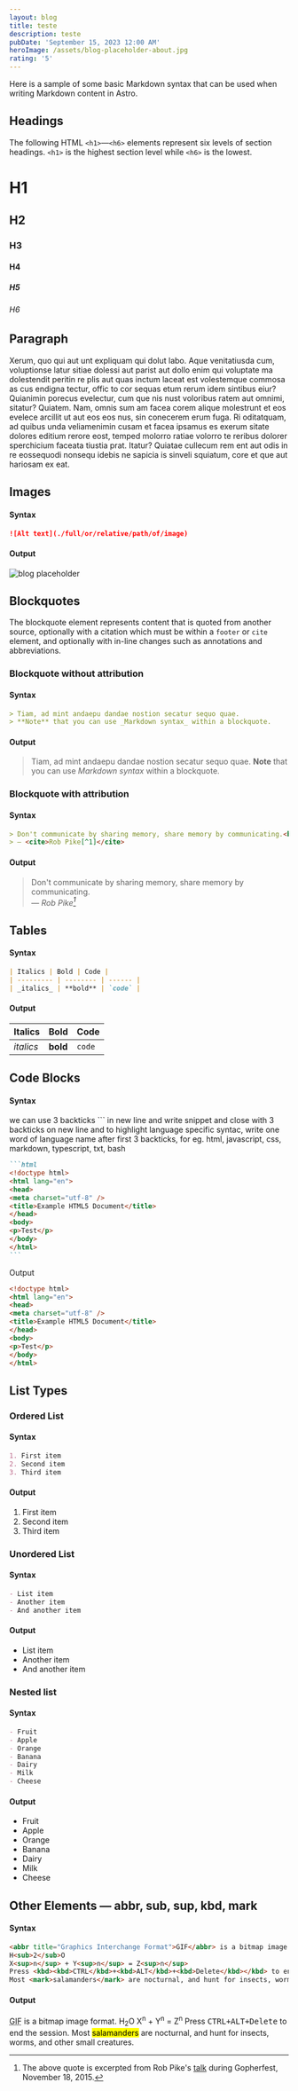 ```yaml
---
layout: blog
title: teste
description: teste
pubDate: 'September 15, 2023 12:00 AM'
heroImage: /assets/blog-placeholder-about.jpg
rating: '5'
---
```

Here is a sample of some basic Markdown syntax that can be used when writing Markdown content in Astro.
## Headings
The following HTML `<h1>`—`<h6>` elements represent six levels of section headings. `<h1>` is the highest section level while `<h6>` is the lowest.
# H1
## H2
### H3
#### H4
##### H5
###### H6
## Paragraph
Xerum, quo qui aut unt expliquam qui dolut labo. Aque venitatiusda cum, voluptionse latur sitiae dolessi aut parist aut dollo enim qui voluptate ma dolestendit peritin re plis aut quas inctum laceat est volestemque commosa as cus endigna tectur, offic to cor sequas etum rerum idem sintibus eiur? Quianimin porecus evelectur, cum que nis nust voloribus ratem aut omnimi, sitatur? Quiatem. Nam, omnis sum am facea corem alique molestrunt et eos evelece arcillit ut aut eos eos nus, sin conecerem erum fuga. Ri oditatquam, ad quibus unda veliamenimin cusam et facea ipsamus es exerum sitate dolores editium rerore eost, temped molorro ratiae volorro te reribus dolorer sperchicium faceata tiustia prat.
Itatur? Quiatae cullecum rem ent aut odis in re eossequodi nonsequ idebis ne sapicia is sinveli squiatum, core et que aut hariosam ex eat.
## Images
#### Syntax
```markdown
![Alt text](./full/or/relative/path/of/image)
```
#### Output
![blog placeholder](/blog-placeholder-about.jpg)
## Blockquotes
The blockquote element represents content that is quoted from another source, optionally with a citation which must be within a `footer` or `cite` element, and optionally with in-line changes such as annotations and abbreviations.
### Blockquote without attribution
#### Syntax
```markdown
> Tiam, ad mint andaepu dandae nostion secatur sequo quae.
> **Note** that you can use _Markdown syntax_ within a blockquote.
```
#### Output
> Tiam, ad mint andaepu dandae nostion secatur sequo quae.
> **Note** that you can use _Markdown syntax_ within a blockquote.
### Blockquote with attribution
#### Syntax
```markdown
> Don't communicate by sharing memory, share memory by communicating.<br>
> — <cite>Rob Pike[^1]</cite>
```
#### Output
> Don't communicate by sharing memory, share memory by communicating.<br>
> — <cite>Rob Pike[^1]</cite>
[^1]: The above quote is excerpted from Rob Pike's [talk](https://www.youtube.com/watch?v=PAAkCSZUG1c) during Gopherfest, November 18, 2015.
## Tables
#### Syntax
```markdown
| Italics | Bold | Code |
| --------- | -------- | ------ |
| _italics_ | **bold** | `code` |
```
#### Output
| Italics | Bold | Code |
| --------- | -------- | ------ |
| _italics_ | **bold** | `code` |
## Code Blocks
#### Syntax
we can use 3 backticks ``` in new line and write snippet and close with 3 backticks on new line and to highlight language specific syntac, write one word of language name after first 3 backticks, for eg. html, javascript, css, markdown, typescript, txt, bash
````markdown
```html
<!doctype html>
<html lang="en">
<head>
<meta charset="utf-8" />
<title>Example HTML5 Document</title>
</head>
<body>
<p>Test</p>
</body>
</html>
```
````
Output
```html
<!doctype html>
<html lang="en">
<head>
<meta charset="utf-8" />
<title>Example HTML5 Document</title>
</head>
<body>
<p>Test</p>
</body>
</html>
```
## List Types
### Ordered List
#### Syntax
```markdown
1. First item
2. Second item
3. Third item
```
#### Output
1. First item
2. Second item
3. Third item
### Unordered List
#### Syntax
```markdown
- List item
- Another item
- And another item
```
#### Output
- List item
- Another item
- And another item
### Nested list
#### Syntax
```markdown
- Fruit
- Apple
- Orange
- Banana
- Dairy
- Milk
- Cheese
```
#### Output
- Fruit
- Apple
- Orange
- Banana
- Dairy
- Milk
- Cheese
## Other Elements — abbr, sub, sup, kbd, mark
#### Syntax
```markdown
<abbr title="Graphics Interchange Format">GIF</abbr> is a bitmap image format.
H<sub>2</sub>O
X<sup>n</sup> + Y<sup>n</sup> = Z<sup>n</sup>
Press <kbd><kbd>CTRL</kbd>+<kbd>ALT</kbd>+<kbd>Delete</kbd></kbd> to end the session.
Most <mark>salamanders</mark> are nocturnal, and hunt for insects, worms, and other small creatures.
```
#### Output
<abbr title="Graphics Interchange Format">GIF</abbr> is a bitmap image format.
H<sub>2</sub>O
X<sup>n</sup> + Y<sup>n</sup> = Z<sup>n</sup>
Press <kbd><kbd>CTRL</kbd>+<kbd>ALT</kbd>+<kbd>Delete</kbd></kbd> to end the session.
Most <mark>salamanders</mark> are nocturnal, and hunt for insects, worms, and other small creatures.
